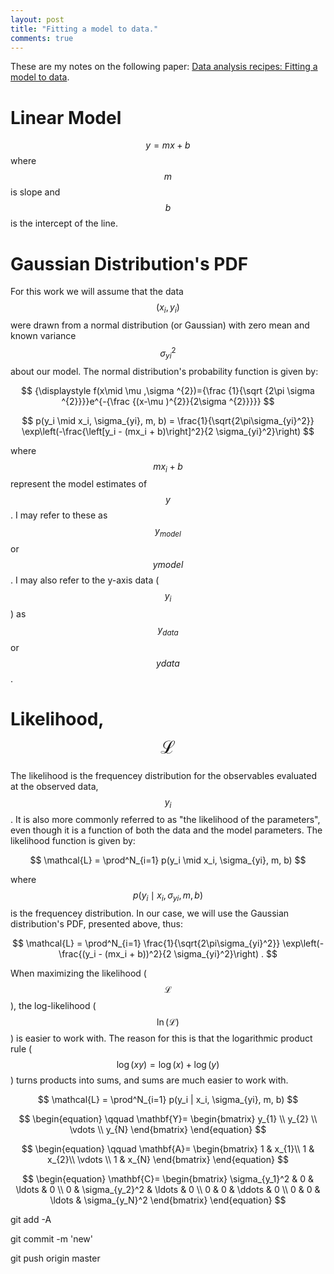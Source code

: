 ```yaml
---
layout: post
title: "Fitting a model to data."
comments: true
---
```


These are my notes on the following paper: [Data analysis recipes: Fitting a model to data](https://arxiv.org/pdf/1008.4686.pdf).


# Linear Model
$$ 
y=mx+b 
$$
where $$m$$ is slope and $$b$$ is the intercept of the line. 


# Gaussian Distribution's PDF
For this work we will assume that the data $$(x_i, y_i)$$ were drawn from a normal distribution (or Gaussian) with zero mean and known variance $$\sigma_{yi}^2$$ about our  model. The normal distribution's probability function is given by: 

$$
{\displaystyle f(x\mid \mu ,\sigma ^{2})={\frac {1}{\sqrt {2\pi \sigma ^{2}}}}e^{-{\frac {(x-\mu )^{2}}{2\sigma ^{2}}}}}
$$




$$
p(y_i \mid x_i, \sigma_{yi}, m, b) = \frac{1}{\sqrt{2\pi\sigma_{yi}^2}} \exp\left(-\frac{\left[y_i - (mx_i + b)\right]^2}{2 \sigma_{yi}^2}\right) 
$$

where $$ mx_i + b $$ represent the model estimates of $$y$$. I may refer to these as $$y_{model}$$ or $$ymodel$$. I may also refer to the y-axis data ($$y_i$$) as $$y_{data}$$ or $$ydata$$. 




# Likelihood, $$\mathcal{L}$$
The likelihood is the frequencey distribution for the observables evaluated at the observed data, $$y_i$$. It is also more commonly referred to as "the likelihood of the parameters", even though it is a function of both the data and the model parameters. The likelihood function is given by:

$$
\mathcal{L} = \prod^N_{i=1} p(y_i \mid x_i, \sigma_{yi}, m, b)
$$

where $$ p(y_i \mid x_i, \sigma_{yi}, m, b) $$ is the frequencey distribution. In our case, we will use the Gaussian distribution's PDF, presented above, thus:

$$
\mathcal{L} = \prod^N_{i=1} \frac{1}{\sqrt{2\pi\sigma_{yi}^2}} \exp\left(-\frac{(y_i - (mx_i + b))^2}{2 \sigma_{yi}^2}\right) .
$$




When maximizing the likelihood ($$\mathcal{L}$$), the log-likelihood ($$\ln(\mathcal{L})$$) is easier to work with. The reason for this is that the logarithmic product rule ($$ \log(xy) = \log(x) + \log(y) $$) turns products into sums, and sums are much easier to work with. 


$$
\mathcal{L} = \prod^N_{i=1} p(y_i | x_i, \sigma_{yi}, m, b)
$$


$$
\begin{equation}
\qquad 
\mathbf{Y}=
\begin{bmatrix}
y_{1} \\
y_{2} \\
\vdots \\
y_{N}
\end{bmatrix}
\end{equation}
$$

$$
\begin{equation}
\qquad 
\mathbf{A}=
\begin{bmatrix}
1 & x_{1}\\ 
1 & x_{2}\\
\vdots \\ 
1 & x_{N}
\end{bmatrix}
\end{equation}
$$

$$
\begin{equation}
\mathbf{C}=
\begin{bmatrix}
\sigma_{y_1}^2 & 0 & \ldots & 0 \\ 
0 & \sigma_{y_2}^2 & \ldots & 0 \\
0 & 0 & \ddots & 0 \\ 
0 & 0 & \ldots & \sigma_{y_N}^2 
\end{bmatrix}
\end{equation}
$$


git add -A

git commit -m 'new'

git push origin master
